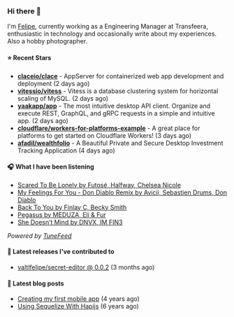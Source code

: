 ### Hi there 👋

I'm [Felipe](https://felipevm.com), currently working as a Engineering Manager at Transfeera, enthusiastic in technology and occasionally write about my experiences. Also a hobby photographer.

#### ⭐ Recent Stars
- **[claceio/clace](https://github.com/claceio/clace)** - AppServer for containerized web app development and deployment (2 days ago)
- **[vitessio/vitess](https://github.com/vitessio/vitess)** - Vitess is a database clustering system for horizontal scaling of MySQL. (2 days ago)
- **[yaakapp/app](https://github.com/yaakapp/app)** - The most intuitive desktop API client. Organize and execute REST, GraphQL, and gRPC requests in a simple and intuitive app. (2 days ago)
- **[cloudflare/workers-for-platforms-example](https://github.com/cloudflare/workers-for-platforms-example)** - A great place for platforms to get started on Cloudflare Workers! (3 days ago)
- **[afadil/wealthfolio](https://github.com/afadil/wealthfolio)** - A Beautiful Private and Secure Desktop Investment Tracking Application (4 days ago)

#### 🎧 What I have been listening
- [Scared To Be Lonely by Futosé, Halfway, Chelsea Nicole](https://open.spotify.com/track/0t035AdKuD4p1aC4yBG1a6)
- [My Feelings For You - Don Diablo Remix by Avicii, Sebastien Drums, Don Diablo](https://open.spotify.com/track/7brRnnzMQtAPybNOwbmRms)
- [Back To You by Finlay C, Becky Smith](https://open.spotify.com/track/0RcQqlSNylMgcHUDz4IgxR)
- [Pegasus by MEDUZA, Eli &amp; Fur](https://open.spotify.com/track/6G0ldVNlhQf82Rf3pWjAyQ)
- [She Doesn’t Mind by DNVX, IM FIN3](https://open.spotify.com/track/0BaTiJBhrcd3rRClTu0f7u)

_Powered by [TuneFeed](https://tunefeed.app?ref=valtlfelipe-gh-profile)_ 

#### 🚀 Latest releases I've contributed to


- [valtlfelipe/secret-editor @ 0.0.2](https://github.com/valtlfelipe/secret-editor/releases/tag/0.0.2) (3 months ago)

#### 📄 Latest blog posts
- [Creating my first mobile app](https://felipevm.com/posts/creating-my-first-mobile-app/) (4 years ago)
- [Using Sequelize With Hapijs](https://felipevm.com/posts/using-sequelize-with-hapijs/) (6 years ago)
